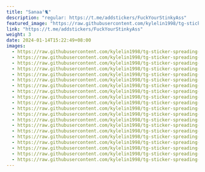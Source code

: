 ```yaml
---
title: "Sanaa⁷🐈"
description: "regular: https://t.me/addstickers/FuckYourStinkyAss"
featured_image: "https://raw.githubusercontent.com/kylelin1998/tg-sticker-spreading-worldwide-images/main/img/224f312f-c597-4d1b-a03c-ad302ac74665.jpg"
link: "https://t.me/addstickers/FuckYourStinkyAss"
weight: 3
date: 2024-01-14T15:22:49+08:00
images:
  - https://raw.githubusercontent.com/kylelin1998/tg-sticker-spreading-worldwide-images/main/img/224f312f-c597-4d1b-a03c-ad302ac74665.jpg
  - https://raw.githubusercontent.com/kylelin1998/tg-sticker-spreading-worldwide-images/main/img/490efe96-72e5-4b70-8187-35acb5a32b47.jpg
  - https://raw.githubusercontent.com/kylelin1998/tg-sticker-spreading-worldwide-images/main/img/4e2cb111-bef2-4ee1-978f-a7c638ddade0.jpg
  - https://raw.githubusercontent.com/kylelin1998/tg-sticker-spreading-worldwide-images/main/img/2f0256a6-ff52-4c80-acf4-3a81289ef169.jpg
  - https://raw.githubusercontent.com/kylelin1998/tg-sticker-spreading-worldwide-images/main/img/20f02e96-ed40-4506-b5a1-2c69cd120489.jpg
  - https://raw.githubusercontent.com/kylelin1998/tg-sticker-spreading-worldwide-images/main/img/fc4d07e4-87aa-44ae-abdd-6d8ab4ff567d.jpg
  - https://raw.githubusercontent.com/kylelin1998/tg-sticker-spreading-worldwide-images/main/img/a6b9dcfe-0dd7-49b1-949b-74b7e94d386f.jpg
  - https://raw.githubusercontent.com/kylelin1998/tg-sticker-spreading-worldwide-images/main/img/d7d7a9d4-6071-4d93-a3d8-30a14e0ecdf5.jpg
  - https://raw.githubusercontent.com/kylelin1998/tg-sticker-spreading-worldwide-images/main/img/5e186348-c9b0-4042-b313-1c38a1260dbb.jpg
  - https://raw.githubusercontent.com/kylelin1998/tg-sticker-spreading-worldwide-images/main/img/c680e797-7135-4de2-89b9-bf2dbed75585.jpg
  - https://raw.githubusercontent.com/kylelin1998/tg-sticker-spreading-worldwide-images/main/img/512f5ff8-c332-46d5-b422-dd9b61da3fbe.jpg
  - https://raw.githubusercontent.com/kylelin1998/tg-sticker-spreading-worldwide-images/main/img/e2159da9-20a6-4220-8173-9bf2ff8bc9cb.jpg
  - https://raw.githubusercontent.com/kylelin1998/tg-sticker-spreading-worldwide-images/main/img/60bd7f6d-0d10-424b-881a-c1efedc4797f.jpg
  - https://raw.githubusercontent.com/kylelin1998/tg-sticker-spreading-worldwide-images/main/img/7acc3461-7a13-4225-bdd1-4d7e256a818f.jpg
  - https://raw.githubusercontent.com/kylelin1998/tg-sticker-spreading-worldwide-images/main/img/1381b9e3-b931-422d-8e2b-7a40f029fec3.jpg
  - https://raw.githubusercontent.com/kylelin1998/tg-sticker-spreading-worldwide-images/main/img/5e4b9016-6a4b-4944-a307-841785e90bab.jpg
  - https://raw.githubusercontent.com/kylelin1998/tg-sticker-spreading-worldwide-images/main/img/f37d25aa-f226-48e8-a52c-7ebe6e6033db.jpg
  - https://raw.githubusercontent.com/kylelin1998/tg-sticker-spreading-worldwide-images/main/img/db671a60-124d-4f4c-b61f-435ab5e75009.jpg
  - https://raw.githubusercontent.com/kylelin1998/tg-sticker-spreading-worldwide-images/main/img/2ff34699-c77b-49d2-939d-86feccc94c9a.jpg
  - https://raw.githubusercontent.com/kylelin1998/tg-sticker-spreading-worldwide-images/main/img/d6a5ddf6-28c3-45ad-b6be-2ea05a5fb5ca.jpg
---
```

